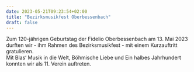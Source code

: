 ```yaml
---
date: 2023-05-21T09:23:54+02:00
title: "Bezirksmusikfest Oberbessenbach"
draft: false
---
```


Zum 120-jährigen Geburtstag der Fidelio Oberbessenbach am 13. Mai 2023 durften wir - ihm Rahmen des Bezirksmusikfest - mit einem Kurzauftritt gratulieren.  
Mit Blas‘ Musik in die Welt, Böhmische Liebe und Ein halbes Jahrhundert konnten wir als 11. Verein auftreten.

